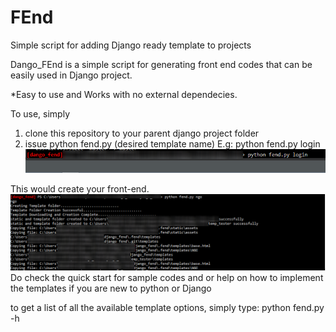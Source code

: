 # FEnd
Simple script for adding Django ready template to projects

Dango_FEnd is a simple script for generating front end codes that can be easily used in Django project.

*Easy to use and Works with no external dependecies.

To use, simply <br />
1. clone this repository to your parent django project folder <br />
2. issue python fend.py (desired template name)
E.g:
python fend.py login
![Screenshot](blur_instruction.PNG)


This would create your front-end.
![Screenshot](blur_workingscreen2.PNG)
Do check the quick start for sample codes and or help on how to implement the templates if you are new to python or Django

to get a list of all the available template options, simply type:
python fend.py -h



